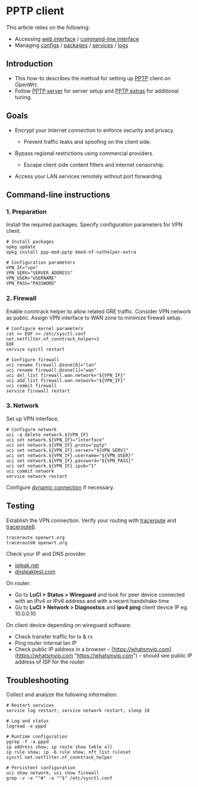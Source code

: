 # PPTP client

This article relies on the following:

- Accessing [web interface](/docs/guide-quick-start/walkthrough_login "docs:guide-quick-start:walkthrough_login") / [command-line interface](/docs/guide-quick-start/sshadministration "docs:guide-quick-start:sshadministration")
- Managing [configs](/docs/guide-user/base-system/uci "docs:guide-user:base-system:uci") / [packages](/docs/guide-user/additional-software/managing_packages "docs:guide-user:additional-software:managing_packages") / [services](/docs/guide-user/base-system/managing_services "docs:guide-user:base-system:managing_services") / [logs](/docs/guide-user/base-system/log.essentials "docs:guide-user:base-system:log.essentials")

## Introduction

- This how-to describes the method for setting up [PPTP](https://en.wikipedia.org/wiki/Point-to-Point_Tunneling_Protocol "https://en.wikipedia.org/wiki/Point-to-Point_Tunneling_Protocol") client on OpenWrt.
- Follow [PPTP server](/docs/guide-user/services/vpn/pptp/server "docs:guide-user:services:vpn:pptp:server") for server setup and [PPTP extras](/docs/guide-user/services/vpn/pptp/extras "docs:guide-user:services:vpn:pptp:extras") for additional tuning.

## Goals

- Encrypt your internet connection to enforce security and privacy.
  
  - Prevent traffic leaks and spoofing on the client side.
- Bypass regional restrictions using commercial providers.
  
  - Escape client side content filters and internet censorship.
- Access your LAN services remotely without port forwarding.

## Command-line instructions

### 1. Preparation

Install the required packages. Specify configuration parameters for VPN client.

```
# Install packages
opkg update
opkg install ppp-mod-pptp kmod-nf-nathelper-extra
 
# Configuration parameters
VPN_IF="vpn"
VPN_SERV="SERVER_ADDRESS"
VPN_USER="USERNAME"
VPN_PASS="PASSWORD"
```

### 2. Firewall

Enable conntrack helper to allow related GRE traffic. Consider VPN network as public. Assign VPN interface to WAN zone to minimize firewall setup.

```
# Configure kernel parameters
cat << EOF >> /etc/sysctl.conf
net.netfilter.nf_conntrack_helper=1
EOF
service sysctl restart
 
# Configure firewall
uci rename firewall.@zone[0]="lan"
uci rename firewall.@zone[1]="wan"
uci del_list firewall.wan.network="${VPN_IF}"
uci add_list firewall.wan.network="${VPN_IF}"
uci commit firewall
service firewall restart
```

### 3. Network

Set up VPN interface.

```
# Configure network
uci -q delete network.${VPN_IF}
uci set network.${VPN_IF}="interface"
uci set network.${VPN_IF}.proto="pptp"
uci set network.${VPN_IF}.server="${VPN_SERV}"
uci set network.${VPN_IF}.username="${VPN_USER}"
uci set network.${VPN_IF}.password="${VPN_PASS}"
uci set network.${VPN_IF}.ipv6="1"
uci commit network
service network restart
```

Configure [dynamic connection](/docs/guide-user/services/vpn/pptp/extras#dynamic_connection "docs:guide-user:services:vpn:pptp:extras") if necessary.

## Testing

Establish the VPN connection. Verify your routing with [traceroute](http://man.cx/traceroute%288%29 "http://man.cx/traceroute%288%29") and [traceroute6](http://man.cx/traceroute6%288%29 "http://man.cx/traceroute6%288%29").

```
traceroute openwrt.org
traceroute6 openwrt.org
```

Check your IP and DNS provider.

- [ipleak.net](https://ipleak.net/ "https://ipleak.net/")
- [dnsleaktest.com](https://www.dnsleaktest.com/ "https://www.dnsleaktest.com/")

On router:

- Go to **LuCI &gt; Status &gt; Wireguard** and look for peer device connected with an IPv4 or IPv6 address and with a recent handshake time
- Go to **LuCI &gt; Network &gt; Diagnostics** and **ipv4 ping** client device IP eg. 10.0.0.10

On client device depending on wireguard software:

- Check transfer traffic for tx &amp; rx
- Ping router internal lan IP
- Check public IP address in a browser – [https://whatsmyip.com](https://whatsmyip.com "https://whatsmyip.com") – should see public IP address of ISP for the router

## Troubleshooting

Collect and analyze the following information.

```
# Restart services
service log restart; service network restart; sleep 10
 
# Log and status
logread -e pppd
 
# Runtime configuration
pgrep -f -a pppd
ip address show; ip route show table all
ip rule show; ip -6 rule show; nft list ruleset
sysctl net.netfilter.nf_conntrack_helper
 
# Persistent configuration
uci show network; uci show firewall
grep -v -e "^#" -e "^$" /etc/sysctl.conf
```

